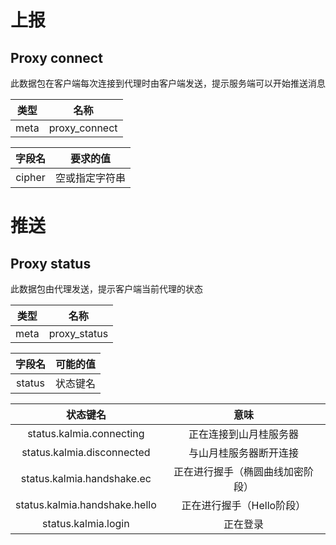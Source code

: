 # 上报

## Proxy connect

此数据包在客户端每次连接到代理时由客户端发送，提示服务端可以开始推送消息

|  类型  |      名称       |     
|:----:|:-------------:|
| meta | proxy_connect |

|  字段名   |  要求的值   |     
|:------:|:-------:|
| cipher | 空或指定字符串 |       

# 推送

## Proxy status

此数据包由代理发送，提示客户端当前代理的状态

|  类型  |      名称      |     
|:----:|:------------:|
| meta | proxy_status |

|  字段名   | 可能的值 |     
|:------:|:----:|
| status | 状态键名 |       

|             状态键名              |        意味        |     
|:-----------------------------:|:----------------:|
|   status.kalmia.connecting    |   正在连接到山月桂服务器    |
|  status.kalmia.disconnected   |   与山月桂服务器断开连接    |
|  status.kalmia.handshake.ec   | 正在进行握手（椭圆曲线加密阶段） |
| status.kalmia.handshake.hello | 正在进行握手（Hello阶段）  |
|      status.kalmia.login      |       正在登录       |
